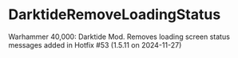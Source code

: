 # DarktideRemoveLoadingStatus
Warhammer 40,000: Darktide Mod. Removes loading screen status messages added in Hotfix #53 (1.5.11 on 2024-11-27)
